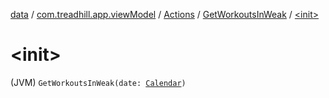 [data](../../../index.md) / [com.treadhill.app.viewModel](../../index.md) / [Actions](../index.md) / [GetWorkoutsInWeak](index.md) / [&lt;init&gt;](./-init-.md)

# &lt;init&gt;

(JVM) `GetWorkoutsInWeak(date: `[`Calendar`](https://docs.oracle.com/javase/8/docs/api/java/util/Calendar.html)`)`